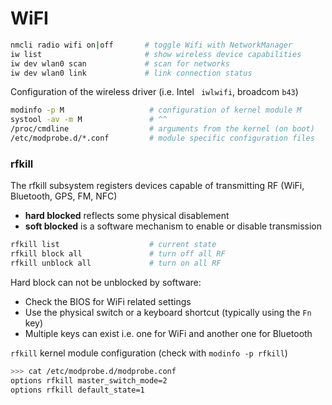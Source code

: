 # WiFI

```bash
nmcli radio wifi on|off       # toggle Wifi with NetworkManager
iw list                       # show wireless device capabilities
iw dev wlan0 scan             # scan for networks
iw dev wlan0 link             # link connection status
```

Configuration of the wireless driver (i.e. Intel ` iwlwifi`, broadcom `b43`)

```bash
modinfo -p M                   # configuration of kernel module M 
systool -av -m M               # ^^
/proc/cmdline                  # arguments from the kernel (on boot)
/etc/modprobe.d/*.conf         # module specific configuration files
```

### rfkill

The rfkill subsystem registers devices capable of transmitting RF (WiFi, Bluetooth, GPS, FM, NFC)

* **hard blocked** reflects some physical disablement
* **soft blocked** is a software mechanism to enable or disable transmission

```bash
rfkill list                    # current state
rfkill block all               # turn off all RF
rfkill unblock all             # turn on all RF
```

Hard block can not be unblocked by software:

* Check the BIOS for WiFi related settings
* Use the physical switch or a keyboard shortcut (typically using the `Fn` key)
* Multiple keys can exist i.e. one for WiFi and another one for Bluetooth

`rfkill` kernel module configuration (check with `modinfo -p rfkill`)

```bash
>>> cat /etc/modprobe.d/modprobe.conf
options rfkill master_switch_mode=2
options rfkill default_state=1
```
